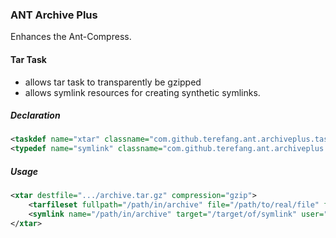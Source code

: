 ### ANT Archive Plus

Enhances the Ant-Compress.

#### Tar Task

* allows tar task to transparently be gzipped
* allows symlink resources for creating synthetic symlinks.

##### Declaration

```xml
<taskdef name="xtar" classname="com.github.terefang.ant.archiveplus.taskdefs.Tar" />
<typedef name="symlink" classname="com.github.terefang.ant.archiveplus.resources.SymbolicLink" />
```

##### Usage

```xml
<xtar destfile=".../archive.tar.gz" compression="gzip">
    <tarfileset fullpath="/path/in/archive" file="/path/to/real/file" filemode="555"/>
    <symlink name="/path/in/archive" target="/target/of/symlink" user="root" group="root" permissions="555"/>
</xtar>
```
